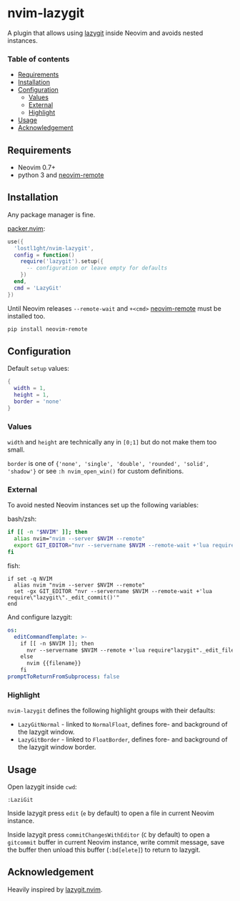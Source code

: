 # nvim-lazygit

A plugin that allows using [lazygit](https://github.com/jesseduffield/lazygit) inside Neovim
and avoids nested instances.

### Table of contents
* [Requirements](#requirements)
* [Installation](#installation)
* [Configuration](#configuration)
    * [Values](#values)
    * [External](#external)
    * [Highlight](#highlight)
* [Usage](#usage)
* [Acknowledgement](#acknowledgement)

## Requirements

* Neovim 0.7+
* python 3 and [neovim-remote](https://github.com/mhinz/neovim-remote)

## Installation

Any package manager is fine.

[packer.nvim](https://github.com/wbthomason/packer.nvim):

```lua
use({
  'lostl1ght/nvim-lazygit',
  config = function()
    require('lazygit').setup({
      -- configuration or leave empty for defaults
    })
  end,
  cmd = 'LazyGit'
})
```

Until Neovim releases `--remote-wait` and `+<cmd>` [neovim-remote](https://github.com/mhinz/neovim-remote)
must be installed too.

```bash
pip install neovim-remote
```

## Configuration

Default `setup` values:

```lua
{
  width = 1,
  height = 1,
  border = 'none'
}
```

### Values

`width` and `height` are technically any in `[0;1]` but do not make them too small.

`border` is one of `{'none', 'single', 'double', 'rounded', 'solid', 'shadow'}` or see `:h nvim_open_win()`
for custom definitions.

### External

To avoid nested Neovim instances set up the following variables:

bash/zsh:
```bash
if [[ -n "$NVIM" ]]; then
  alias nvim="nvim --server $NVIM --remote"
  export GIT_EDITOR="nvr --servername $NVIM --remote-wait +'lua require\"lazygit\"._edit_commit()'"
fi
```

fish:
```fish
if set -q NVIM
  alias nvim "nvim --server $NVIM --remote"
  set -gx GIT_EDITOR "nvr --servername $NVIM --remote-wait +'lua require\"lazygit\"._edit_commit()'"
end
```

And configure lazygit:
```yaml
os:
  editCommandTemplate: >-
    if [[ -n $NVIM ]]; then
      nvr --servername $NVIM --remote +'lua require"lazygit"._edit_file{{filename}}'
    else
      nvim {{filename}}
    fi
promptToReturnFromSubprocess: false
```

### Highlight

`nvim-lazygit` defines the following highlight groups with their defaults:

* `LazyGitNormal` - linked to `NormalFloat`, defines fore- and background of the lazygit window.
* `LazyGitBorder` - linked to `FloatBorder`,  defines fore- and background of the lazygit window border.

## Usage

Open lazygit inside `cwd`:
```vim
:LaziGit
```

Inside lazygit press `edit` (`e` by default) to open a file in current Neovim instance.

Inside lazygit press `commitChangesWithEditor` (`C` by default) to open a `gitcommit` buffer
in current Neovim instance, write commit message, save the buffer then unload this buffer
(`:bd[elete]`) to return to lazygit.

## Acknowledgement

Heavily inspired by [lazygit.nvim](https://github.com/kdheepak/lazygit.nvim).
